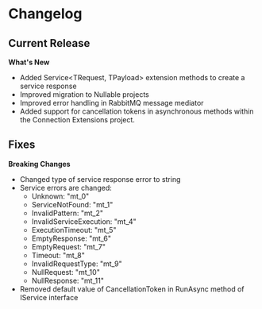 # Changelog

## Current Release

**What's New**
- Added Service<TRequest, TPayload> extension methods to create a service response
- Improved migration to Nullable projects
- Improved error handling in RabbitMQ message mediator
- Added support for cancellation tokens in asynchronous methods within the Connection Extensions project.

**Fixes**
- 

**Breaking Changes**
- Changed type of service response error to string 
- Service errors are changed:
  - Unknown: "mt_0"
  - ServiceNotFound: "mt_1"
  - InvalidPattern: "mt_2"
  - InvalidServiceExecution: "mt_4"
  - ExecutionTimeout: "mt_5"
  - EmptyResponse: "mt_6"
  - EmptyRequest: "mt_7"
  - Timeout: "mt_8"
  - InvalidRequestType: "mt_9"
  - NullRequest: "mt_10"
  - NullResponse: "mt_11"
- Removed default value of CancellationToken in RunAsync method of IService interface 
